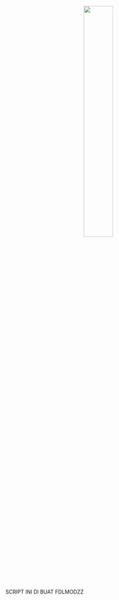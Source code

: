 <p align="center">
<img src="https://telegra.ph/file/d33e8bc2bc9b0bbdd25e7.jpg" width="40%" style="margin-left: auto;margin-right: auto;display: block;">

          
  SCRIPT INI DI BUAT FDLMODZZ
